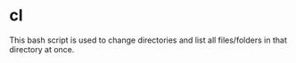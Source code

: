 # cl
This bash script is used to change directories and list all files/folders in that directory at once.
